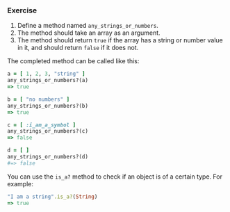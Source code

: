 ### Exercise

1. Define a method named `any_strings_or_numbers`.
2. The method should take an array as an argument.
3. The method should return `true` if the array has a string or number value in it, and should return `false` if it does not.

The completed method can be called like this:

```ruby
a = [ 1, 2, 3, "string" ]
any_strings_or_numbers?(a)
=> true

b = [ "no numbers" ]
any_strings_or_numbers?(b)
=> true

c = [ :i_am_a_symbol ]
any_strings_or_numbers?(c)
=> false

d = [ ]
any_strings_or_numbers?(d)
#=> false
```

You can use the `is_a?` method to check if an object is of a certain type. For example:

```ruby
"I am a string".is_a?(String)
=> true
```
